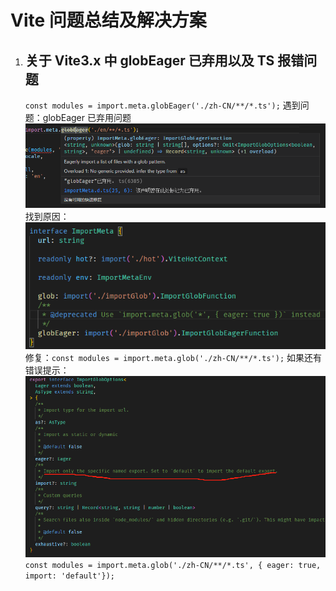 # Vite 问题总结及解决方案

1. ## 关于 Vite3.x 中 globEager 已弃用以及 TS 报错问题

    `const modules = import.meta.globEager('./zh-CN/**/*.ts');`
    遇到问题：globEager 已弃用问题
    ![importGlob](https://raw.githubusercontent.com/HeroMeiKong/Images/main/Serendipity/JavaScript/Vite/globEager.png)
    找到原因：
    ![importGlob](https://raw.githubusercontent.com/HeroMeiKong/Images/main/Serendipity/JavaScript/Vite/importGlob.png)
    修复：`const modules = import.meta.glob('./zh-CN/**/*.ts');`
    如果还有错误提示：
    ![importGlob-import](https://raw.githubusercontent.com/HeroMeiKong/Images/main/Serendipity/JavaScript/Vite/importGlob-import.png)
    `const modules = import.meta.glob('./zh-CN/**/*.ts', { eager: true, import: 'default'});`
